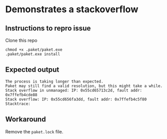 # Demonstrates a stackoverflow

## Instructions to repro issue
Clone this repo
```
chmod +x .paket/paket.exe
.paket/paket.exe install
```


## Expected output
```
The process is taking longer than expected.
Paket may still find a valid resolution, but this might take a while.
Stack overflow in unmanaged: IP: 0x55cd65713c2d, fault addr: 0x7ffefb4cde88
Stack overflow: IP: 0x55cd656fa3dd, fault addr: 0x7ffefb4c5f80
Stacktrace:
```

## Workaround

Remove the `paket.lock` file.





